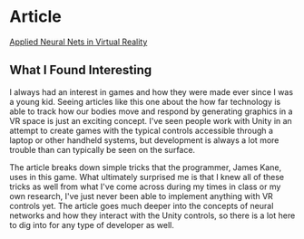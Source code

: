 <h1>Article</h1>

[Applied Neural Nets in Virtual Reality](https://www.vrfocus.com/2018/04/applied-neural-nets-in-virtual-reality/)

<h2>What I Found Interesting</h2>
I always had an interest in games and how they were made ever since I was a young kid. Seeing articles like this one about the how far technology is able to track how our bodies move and respond by generating graphics in a VR space is just an exciting concept. I've seen people work with Unity in an attempt to create games with the typical controls accessible through a laptop or other handheld systems, but development is always a lot more trouble than can typically be seen on the surface. 

The article breaks down simple tricks that the programmer, James Kane, uses in this game. What ultimately surprised me is that I knew all of these tricks as well from what I've come across during my times in class or my own research, I've just never been able to implement anything with VR controls yet. The article goes much deeper into the concepts of neural networks and how they interact with the Unity controls, so there is a lot here to dig into for any type of developer as well.


